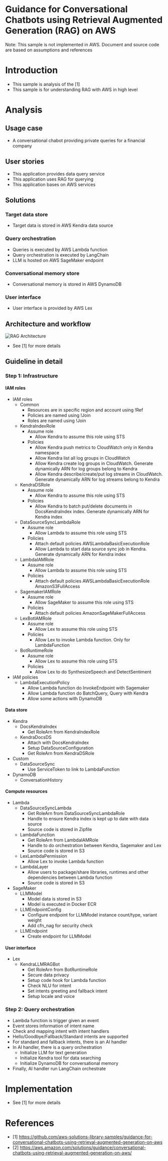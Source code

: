 # Guidance for Conversational Chatbots using Retrieval Augmented Generation (RAG) on AWS
Note: This sample is not implemented in AWS. Document and source code are based on assumptions and references

# Introduction
- This sample is analysis of the [1]
- This sample is for understanding RAG with AWS in high level

# Analysis

## Usage case
- A conversational chabot providing private queries for a financial company

## User stories
- This application provides data query service
- This application uses RAG for querying
- This application bases on AWS services

## Solutions
### Target data store
- Target data is stored in AWS Kendra data source
### Query orchestration
- Queries is executed by AWS Lambda function
- Query orchestration is executed by LangChain
- LLM is hosted on AWS SageMaker endpoint
### Conversational memory store
- Conversational memory is stored in AWS DynamoDB
### User interface
- User interface is provided by AWS Lex

## Architecture and workflow
![RAG Architecture](assets/RAG_Kendra.png?raw=true "RAG with Amazon Kendra")
- See [1] for more details

## Guideline in detail

### Step 1: Infrastructure
#### IAM roles
- IAM roles
    - Common
        - Resources are in specific region and account using !Ref
        - Policies are named using !Join
        - Roles are named using !Join
    - KendraIndexRole
        - Assume role
            - Allow Kendra to assume this role using STS
        - Policies
            - Allow Kendra push metrics to CloudWatch only in Kendra namespace
            - Allow Kendra list all log groups in CloudWatch
            - Allow Kendra create log groups in CloudWatch. Generate dynamically ARN for log groups belong to Kendra
            - Allow Kendra describe/create/put log streams in CloudWatch. Generate dynamically ARN for log streams belong to Kendra
    - KendraDSRole
        - Assume role
            - Allow Kendra to assume this role using STS
        - Policies
            - Allow Kendra to batch put/delete documents in DocsKendraIndex index. Generate dynamically ARN for Kendra index
    - DataSourceSyncLambdaRole
        - Assume role
            - Allow Lambda to assume this role using STS
        - Policies
            - Attach default policies 
                AWSLambdaBasicExecutionRole
            - Allow Lambda to start data source sync job in Kendra. Generate dynamically ARN for Kendra index
    - LambdaIAMRole
        - Assume role
            - Allow Lambda to assume this role using STS
        - Policies
            - Attach default policies 
                AWSLambdaBasicExecutionRole
                AmazonS3FullAccess
    - SagemakerIAMRole
        - Assume role
            - Allow SageMaker to assume this role using STS
        - Policies
            - Attach default policies 
                AmazonSageMakerFullAccess
    - LexBotIAMRole
        - Assume role
            - Allow Lex to assume this role using STS
        - Policies
            - Allow Lex to invoke Lambda function. Only for LambdaFunction
    - BotRuntimeRole
        - Assume role
            - Allow Lex to assume this role using STS
        - Policies
            - Allow Lex to do SynthesizeSpeech and DetectSentiment
- IAM policies
    - LambdaExecutionPolicy
        - Allow Lambda function do InvokeEndpoint with Sagemaker
        - Allow Lambda function do BatchQuery, Query with Kendra
        - Allow some actions with DynamoDB
#### Data store
- Kendra
    - DocsKendraIndex
        - Get RoleArn from KendraIndexRole 
    - KendraDocsDS
        - Attach with DocsKendraIndex
        - Setup DataSourceConfiguration
        - Get RoleArn from KendraDSRole
- Custom
    - DataSourceSync
        - Use ServiceToken to link to LambdaFunction
- DynamoDB
    - ConversationHistory
#### Compute resources
- Lambda
    - DataSourceSyncLambda
        - Get RoleArn from DataSourceSyncLambdaRole
        - Handle to ensure Kendra index is kept up to date with data source
        - Source code is stored in Zipfile
    - LambdaFunction
        - Get RoleArn from LambdaIAMRole
        - Handle to do orchestration between Kendra, Sagemaker and Lex
        - Source code is stored in S3
    - LexLambdaPermission
        - Allow Lex to invoke Lambda function
    - LambdaLayer
        - Allow users to package/share libraries, runtimes and other dependencies between Lambda function
        - Source code is stored in S3
- SageMaker
    - LLMModel
        - Model data is stored in S3
        - Model is executed in Docker ECR
    - LLMEndpointConfig
        - Configure endpoint for LLMModel instance count/type, variant weight
        - Add cfn_nag for security check
    - LLMEndpoint
        - Create endpoint for LLMModel
#### User interface
- Lex
    - KendraLLMRAGBot
        - Get RoleArn from BotRuntimeRole
        - Secure data privacy
        - Setup code hook for Lambda function
        - Check NLU for intent
        - Set intents greeting and fallback intent
        - Setup locale and voice

### Step 2: Query orchestration
- Lambda function is trigger given an event
- Event stores information of intent name
- Check and mapping intent with intent handlers
- Hello/Goodbye/Fallback/Standard intents are supported
- For standard and fallback intents, there is an AI handler
- In AI handler, there is a query orchestration
    - Initialize LLM for text generation
    - Initialize Kendra tool for data searching
    - Initialize DynamoDB for conversational memory
- Finally, AI handler run LangChain orchestrate

# Implementation
- See [1] for more details

# References
- [1] https://github.com/aws-solutions-library-samples/guidance-for-conversational-chatbots-using-retrieval-augmented-generation-on-aws
- [2] https://aws.amazon.com/solutions/guidance/conversational-chatbots-using-retrieval-augmented-generation-on-aws/